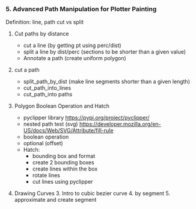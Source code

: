 ### 5. Advanced Path Manipulation for Plotter Painting
Definition:
line, path 
cut vs split 

1. Cut paths by distance
   - cut a line (by getting pt using perc/dist)
   - split a line by dist/perc (sections to be shorter than a given value)
   - Annotate a path (create uniform polygon)
3. cut a path 
   - split_path_by_dist (make line segments shorter than a given length)
   - cut_path_into_lines 
   - cut_path_into paths 
   
2. Polygon Boolean Operation and Hatch 
   - pyclipper library https://pypi.org/project/pyclipper/
   - nested path test (svg)
      https://developer.mozilla.org/en-US/docs/Web/SVG/Attribute/fill-rule
   - boolean operation 
   - optional (offset)
   - Hatch:
     - bounding box and format 
     - create 2 bounding boxes 
     - create lines within the box 
     - rotate lines 
     - cut lines using pyclipper

3. Drawing Curves
   3. Intro to cubic bezier curve 
   4. by segment 
   5. approximate and create segment


